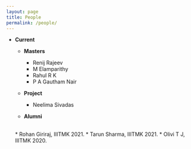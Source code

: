 ```yaml
---
layout: page
title: People
permalink: /people/
---
```

* **Current**
  <br/>
  * **Masters**
    <br/>
    * Renij Rajeev 
    * M Elamparithy
    * Rahul R K
    * P A Gautham Nair
  * **Project**
    <br/>
    * Neelima Sivadas
  
  * **Alumni**
  <br/>  
    * Rohan Giriraj, IIITMK 2021.
    * Tarun Sharma, IIITMK 2021.
    * Olivi T J, IIITMK 2020. 
